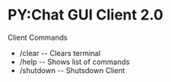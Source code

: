 # PY:Chat GUI Client 2.0

Client Commands
- /clear -- Clears terminal 
- /help -- Shows list of commands
- /shutdown -- Shutsdown Client